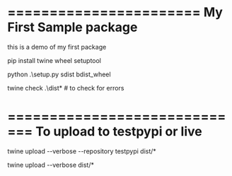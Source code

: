 =======================
My First Sample package
=======================

this is a demo of my first package

pip install twine wheel setuptool


python .\setup.py sdist bdist_wheel

twine check .\dist\* # to check for errors

=============================
To upload to testpypi or live
=============================



twine upload --verbose  --repository testpypi dist/*

twine upload --verbose  dist/*

